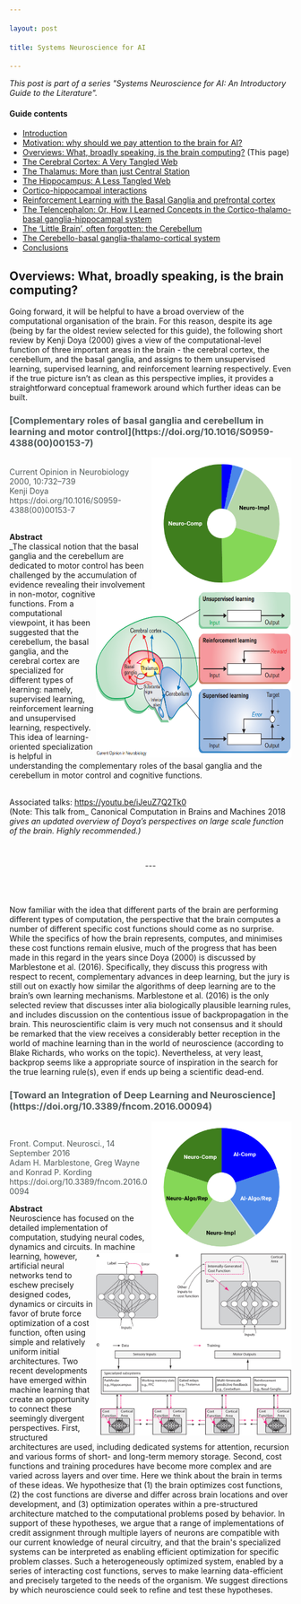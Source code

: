 ```yaml
---

layout: post

title: Systems Neuroscience for AI 

---
```


_This post is part of a series "Systems Neuroscience for AI: An Introductory Guide to the Literature"._

#### Guide contents
* [Introduction]()
* [Motivation: why should we pay attention to the brain for AI?]()
* [Overviews: What, broadly speaking, is the brain computing?]() (This page)
* [The Cerebral Cortex: A Very Tangled Web]()
* [The Thalamus: More than just Central Station]()
* [The Hippocampus: A Less Tangled Web]()
* [Cortico-hippocampal interactions]()
* [Reinforcement Learning with the Basal Ganglia and prefrontal cortex]()
* [The Telencephalon: Or, How I Learned Concepts in the Cortico-thalamo-basal ganglia-hippocampal system]()
* [The ‘Little Brain’, often forgotten: the Cerebellum]()
* [The Cerebello-basal ganglia-thalamo-cortical system]()
* [Conclusions]()

## Overviews: What, broadly speaking, is the brain computing?

Going forward, it will be helpful to have a broad overview of the computational organisation of the brain. For this reason, despite its age (being by far the oldest review selected for this guide), the following short review by Kenji Doya (2000) gives a view of the computational-level function of three important areas in the brain - the cerebral cortex, the cerebellum, and the basal ganglia, and assigns to them unsupervised learning, supervised learning, and reinforcement learning respectively. Even if the true picture isn’t as clean as this perspective implies, it provides a straightforward conceptual framework around which further ideas can be built. 

<h3 markdown='1' style="color:#515A5A">
[Complementary roles of basal ganglia and cerebellum in learning and motor control](https://doi.org/10.1016/S0959-4388(00)00153-7)
</h3>

<p markdown='1' style="color:#515A5A">
<img align="right" width="250" height="235" src="../images/sysneuroai_images/Doya2000.png">
<br>
<img align="right" width="350" height="300" src="../images/sysneuroai_images/doya2000_pic.png">
Current Opinion in Neurobiology 2000, 10:732–739<br>
Kenji Doya<br>
https://doi.org/10.1016/S0959-4388(00)00153-7<br>
<br>

**Abstract**<br>
_The classical notion that the basal ganglia and the cerebellum are dedicated to motor control has been challenged by the accumulation of evidence revealing their involvement in non-motor, cognitive functions. From a computational viewpoint, it has been suggested that the cerebellum, the basal ganglia, and the cerebral cortex are specialized for different types of learning: namely, supervised learning, reinforcement learning and unsupervised learning, respectively. This idea of learning-oriented specialization is helpful in understanding the complementary roles of the basal ganglia and the cerebellum in motor control and cognitive functions.<br>
<br>

Associated talks: https://youtu.be/iJeuZ7Q2Tk0<br>
(Note: This talk from_ Canonical Computation in Brains and Machines 2018 _gives an updated overview of Doya’s perspectives on large scale function of the brain. Highly recommended.)_

</p>

<br>
<p markdown='1' style="text-align:center">---</p>
<br>
<br>

Now familiar with the idea that different parts of the brain are performing different types of computation, the perspective that the brain computes a number of different specific cost functions should come as no surprise. While the specifics of how the brain represents, computes, and minimises these cost functions remain elusive, much of the progress that has been made in this regard in the years since Doya (2000) is discussed by Marblestone et al. (2016). Specifically, they discuss this progress with respect to recent, complementary advances in deep learning, but the jury is still out on exactly how similar the algorithms of deep learning are to the brain’s own learning mechanisms. Marblestone et al. (2016) is the only selected review that discusses inter alia biologically plausible learning rules, and includes discussion on the contentious issue of backpropagation in the brain. This neuroscientific claim is very much not consensus and it should be remarked that the view receives a considerably better reception in the world of machine learning than in the world of neuroscience (according to Blake Richards, who works on the topic). Nevertheless, at very least, backprop seems like a appropriate source of inspiration in the search for the true learning rule(s), even if ends up being a scientific dead-end. 


<h3 markdown='1' style="color:#515A5A">
[Toward an Integration of Deep Learning and Neuroscience](https://doi.org/10.3389/fncom.2016.00094)
</h3>
<img align="right" width="250" height="235" src="../images/sysneuroai_images/marblestone.png">
<br>
<img align="right" width="350" height="325" src="../images/sysneuroai_images/marblestone_pic.png">
<p markdown='1' style="color:#515A5A">
Front. Comput. Neurosci., 14 September 2016
<br>
Adam H. Marblestone, Greg Wayne and Konrad P. Kording
<br>
https://doi.org/10.3389/fncom.2016.00094
<br>

**Abstract**
<br>
Neuroscience has focused on the detailed implementation of computation, studying neural codes, dynamics and circuits. In machine learning, however, artificial neural networks tend to eschew precisely designed codes, dynamics or circuits in favor of brute force optimization of a cost function, often using simple and relatively uniform initial architectures. Two recent developments have emerged within machine learning that create an opportunity to connect these seemingly divergent perspectives. First, structured architectures are used, including dedicated systems for attention, recursion and various forms of short- and long-term memory storage. Second, cost functions and training procedures have become more complex and are varied across layers and over time. Here we think about the brain in terms of these ideas. We hypothesize that (1) the brain optimizes cost functions, (2) the cost functions are diverse and differ across brain locations and over development, and (3) optimization operates within a pre-structured architecture matched to the computational problems posed by behavior. In support of these hypotheses, we argue that a range of implementations of credit assignment through multiple layers of neurons are compatible with our current knowledge of neural circuitry, and that the brain's specialized systems can be interpreted as enabling efficient optimization for specific problem classes. Such a heterogeneously optimized system, enabled by a series of interacting cost functions, serves to make learning data-efficient and precisely targeted to the needs of the organism. We suggest directions by which neuroscience could seek to refine and test these hypotheses.
</p>
